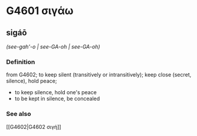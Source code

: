 # G4601 σιγάω

## sigáō

_(see-gah'-o | see-GA-oh | see-GA-oh)_

### Definition

from G4602; to keep silent (transitively or intransitively); keep close (secret, silence), hold peace; 

- to keep silence, hold one's peace
- to be kept in silence, be concealed

### See also

[[G4602|G4602 σιγή]]
